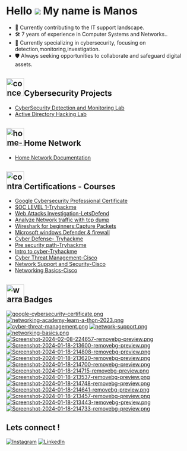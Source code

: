 Hello  ![](https://user-images.githubusercontent.com/18350557/176309783-0785949b-9127-417c-8b55-ab5a4333674e.gif)
My name is Manos
===============================================================================================================================
- 💼 Currently contributing to the IT support landscape.
- 🛠️ 7 years of experience in Computer Systems and Networks..
- 🔧 Currently specializing in cybersecurity, focusing on detection,monitoring,investigation.
- 🛡️ Always seeking opportunities to collaborate and safeguard digital assets.
<h2><img width="48" height="48" src="https://img.icons8.com/color/48/concept.png" alt="concept"/>Cybersecurity Projects</h2>

  - [CyberSecurity Detection and Monitoring Lab](https://github.com/ManolisCraftedTech/LabProject)
  - [Active Directory Hacking Lab](https://github.com/ManolisCraftedTech/LabProject)

<h2><img width="48" height="48" src="https://img.icons8.com/color-glass/48/home-page.png" alt="home-page"/>Home Network</h2>

- [Home Network Documentation](https://github.com/ManolisCraftedTech/Home-Network/tree/main)

<h2><img width="48" height="48" src="https://img.icons8.com/fluency/48/contract.png" alt="contract"/>Certifications - Courses</h2>
  
  - [Google Cybersecurity Professional Certificate](https://www.coursera.org/account/accomplishments/specialization/WB5A7986YEUU)
  - [SOC LEVEL 1-Tryhackme](https://tryhackme-certificates.s3-eu-west-1.amazonaws.com/THM-QHQFIKDBEJ.png)
  - [Web Attacks Investigation-LetsDefend](https://app.letsdefend.io/my-badges/detail/8d445935434541d2bf13e2a3dab54874)
  - [Analyze Network traffic with tcp dump](https://www.coursera.org/account/accomplishments/records/CDJBB5VAL564)
  - [Wireshark for beginners:Capture Packets](https://www.coursera.org/account/accomplishments/records/8PWH4S8CG3K8)
  - [Microsoft windows Defender & firewall](https://www.coursera.org/account/accomplishments/records/UUTGFVNFWDWZ)
  - [Cyber Defense- Tryhackme](https://tryhackme-certificates.s3-eu-west-1.amazonaws.com/THM-DXOTFDP3AA.png)
  - [Pre security path-Tryhackme](https://tryhackme-certificates.s3-eu-west-1.amazonaws.com/THM-YHQSJTYLDP.png)
  - [Intro to cyber-Tryhackme](https://tryhackme-certificates.s3-eu-west-1.amazonaws.com/THM-RFEV8BD7LH.png)
  - [Cyber Threat Management-Cisco](https://www.credly.com/badges/32d4f145-6f64-42a1-b7b7-c3e6d1e2f19e/public_url)
  - [Network Support and Security-Cisco](https://www.credly.com/badges/24c286c0-f8cd-442f-accb-cd52ed628d8f)
  - [Networking Basics-Cisco](https://www.credly.com/badges/df72e907-2932-48e2-bf14-79944f2cb961)
  

    
<h2><img width="48" height="48" src="https://img.icons8.com/color/48/warranty.png" alt="warranty"/>Badges</h2>

[![google-cybersecurity-certificate.png](https://i.postimg.cc/rFT2D51D/google-cybersecurity-certificate.png)](https://www.credly.com/badges/10adc208-de13-4b5d-88f4-a3c0f5053d58)
[![networking-academy-learn-a-thon-2023.png](https://i.postimg.cc/vBmdZyf3/networking-academy-learn-a-thon-2023.png)](https://www.credly.com/badges/4ce417c4-b98e-4f8c-a221-aa2c50e62f6d)
[![cyber-threat-management.png](https://i.postimg.cc/nVN25Hyn/cyber-threat-management.png)](https://www.credly.com/badges/32d4f145-6f64-42a1-b7b7-c3e6d1e2f19e/public_url)
[![network-support.png](https://i.postimg.cc/QN5Xz8Nr/network-support.png)](https://www.credly.com/badges/24c286c0-f8cd-442f-accb-cd52ed628d8f)
[![networking-basics.png](https://i.postimg.cc/xTKWvqfc/networking-basics.png)](https://www.credly.com/badges/df72e907-2932-48e2-bf14-79944f2cb961)
[![Screenshot-2024-02-08-224657-removebg-preview.png](https://i.postimg.cc/Vvt1YHKn/Screenshot-2024-02-08-224657-removebg-preview.png)](https://tryhackme.com/manolis25/badges/intro-to-pentesting)
[![Screenshot-2024-01-18-213600-removebg-preview.png](https://i.postimg.cc/fLRmHKgq/Screenshot-2024-01-18-213600-removebg-preview.png)](https://tryhackme.com/manolis25/badges/terminaled)
[![Screenshot-2024-01-18-214808-removebg-preview.png](https://i.postimg.cc/rmXB6frj/Screenshot-2024-01-18-214808-removebg-preview.png)](https://tryhackme.com/manolis25/badges/wireshark)
[![Screenshot-2024-01-18-213620-removebg-preview.png](https://i.postimg.cc/VvRv0rwy/Screenshot-2024-01-18-213620-removebg-preview.png)](https://tryhackme.com/manolis25/badges/metasploitable)
[![Screenshot-2024-01-18-214700-removebg-preview.png](https://i.postimg.cc/NMZS8pgm/Screenshot-2024-01-18-214700-removebg-preview.png)](https://tryhackme.com/manolis25/badges/owasp-10)
[![Screenshot-2024-01-18-214715-removebg-preview.png](https://i.postimg.cc/YCwkBqBY/Screenshot-2024-01-18-214715-removebg-preview.png)](https://tryhackme.com/manolis25/badges/phishing)
[![Screenshot-2024-01-18-213537-removebg-preview.png](https://i.postimg.cc/gkycJ6DN/Screenshot-2024-01-18-213537-removebg-preview.png)](https://tryhackme.com/manolis25/badges/world-wide-web)
[![Screenshot-2024-01-18-214748-removebg-preview.png](https://i.postimg.cc/BbK6NY20/Screenshot-2024-01-18-214748-removebg-preview.png)](https://tryhackme.com/manolis25/badges/web-fund)
[![Screenshot-2024-01-18-214641-removebg-preview.png](https://i.postimg.cc/SQfxrv2m/Screenshot-2024-01-18-214641-removebg-preview.png)](https://tryhackme.com/manolis25/badges/network-fundamentals)
[![Screenshot-2024-01-18-213457-removebg-preview.png](https://i.postimg.cc/mZPGcpYd/Screenshot-2024-01-18-213457-removebg-preview.png)](https://tryhackme.com/manolis25/badges/hash-cracker)
[![Screenshot-2024-01-18-213443-removebg-preview.png](https://i.postimg.cc/FRgk0sX4/Screenshot-2024-01-18-213443-removebg-preview.png)](https://tryhackme.com/manolis25/badges/blue)
[![Screenshot-2024-01-18-214733-removebg-preview.png](https://i.postimg.cc/3xvRgJ2c/Screenshot-2024-01-18-214733-removebg-preview.png)](https://tryhackme.com/manolis25/badges/30-day-streak)
##  Lets connect !
[![Instagram](https://img.shields.io/badge/Instagram-%23E4405F.svg?logo=Instagram&logoColor=white)](https://instagram.com/manolis.atsas) [![LinkedIn](https://img.shields.io/badge/LinkedIn-%230077B5.svg?logo=linkedin&logoColor=white)](https://linkedin.com/in/manolis-atsas) 

